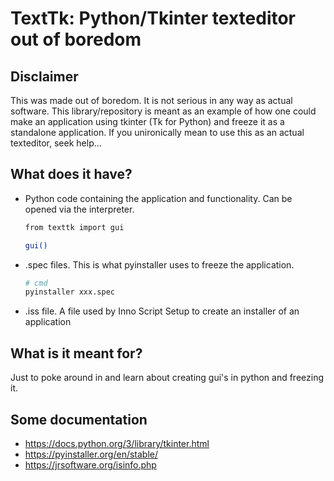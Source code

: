 # TextTk: Python/Tkinter texteditor out of boredom

## Disclaimer
This was made out of boredom. It is not serious in any way as actual software.
This library/repository is meant as an example of how one could make an application
using tkinter (Tk for Python) and freeze it as a standalone application.
If you unironically mean to use this as an actual texteditor, seek help...

## What does it have?
  - Python code containing the application and functionality.
  	Can be opened via the interpreter.

  	```sh
  	from texttk import gui

  	gui()
  	```

  - .spec files. This is what pyinstaller uses to freeze the application.

  	```sh
  	# cmd
  	pyinstaller xxx.spec
  	```

  - .iss file. A file used by Inno Script Setup to create an installer of 
  	an application

## What is it meant for?
Just to poke around in and learn about creating gui's in python and freezing it.

## Some documentation
  - https://docs.python.org/3/library/tkinter.html
  - https://pyinstaller.org/en/stable/
  - https://jrsoftware.org/isinfo.php

